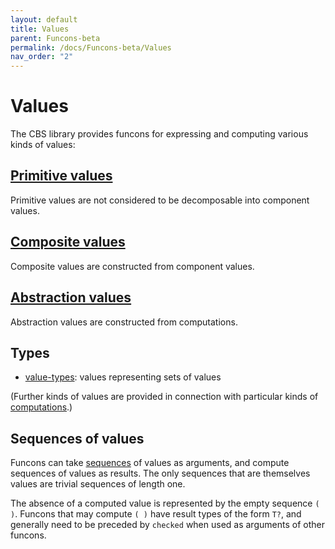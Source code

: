 ```yaml
---
layout: default
title: Values
parent: Funcons-beta
permalink: /docs/Funcons-beta/Values
nav_order: "2"
---
```


Values
======

The CBS library provides funcons for expressing and computing various kinds of
values:

[Primitive values]
------------------

Primitive values are not considered to be decomposable into component values.

[Composite values]
------------------

Composite values are constructed from component values.

[Abstraction values]
--------------------

Abstraction values are constructed from computations.

Types
-----

- [value-types]\: values representing sets of values

(Further kinds of values are provided in connection with particular kinds of
[computations].)

Sequences of values
-------------------

Funcons can take [sequences] of values as arguments, and compute sequences of
values as results. The only sequences that are themselves values are trivial
sequences of length one.

The absence of a computed value is represented by the empty sequence `( )`.
Funcons that may compute `( )` have result types of the form `T?`, and
generally need to be preceded by `checked` when used as arguments of other
funcons.

[value-types ]:   /CBS-beta/Funcons-beta/Values/Value-Types/

[Primitive values]:     /CBS-beta/docs/Funcons-beta/Values/Primitive

[Composite values]:   /CBS-beta/docs/Funcons-beta/Values/Composite

[Abstraction values]: /CBS-beta/docs/Funcons-beta/Values/Abstraction

[value-types]:  /CBS-beta/Funcons-beta/Values/Value-Types/
[sequences]:    /CBS-beta/Funcons-beta/Values/Composite/Sequences/

[computations]: /CBS-beta/docs/Funcons-beta/Computations
